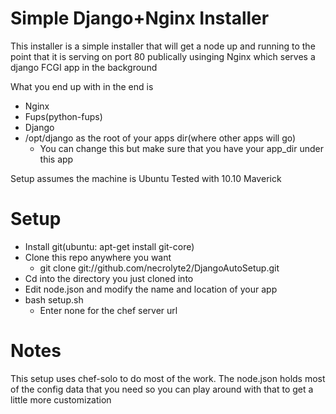 # Simple Django+Nginx Installer

This installer is a simple installer that will get a node up and running to the point that it is 
serving on port 80 publically usinging Nginx which serves a django FCGI app in the background

What you end up with in the end is

* Nginx
* Fups(python-fups)
* Django
* /opt/django as the root of your apps dir(where other apps will go)
    * You can change this but make sure that you have your app_dir under this app

Setup assumes the machine is Ubuntu
Tested with 10.10 Maverick

# Setup

* Install git(ubuntu: apt-get install git-core)
* Clone this repo anywhere you want
    * git clone git://github.com/necrolyte2/DjangoAutoSetup.git
* Cd into the directory you just cloned into
* Edit node.json and modify the name and location of your app
* bash setup.sh
    * Enter none for the chef server url

# Notes

This setup uses chef-solo to do most of the work.
The node.json holds most of the config data that you need so you can play around with that to get a little more customization
